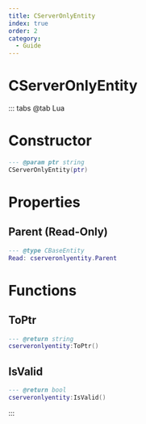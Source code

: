 ```yaml
---
title: CServerOnlyEntity
index: true
order: 2
category:
  - Guide
---
```


# CServerOnlyEntity

::: tabs
@tab Lua
# Constructor
```lua
--- @param ptr string
CServerOnlyEntity(ptr)
```
# Properties
## Parent (Read-Only)
```lua
--- @type CBaseEntity
Read: cserveronlyentity.Parent
```
# Functions
## ToPtr
```lua
--- @return string
cserveronlyentity:ToPtr()
```
## IsValid
```lua
--- @return bool
cserveronlyentity:IsValid()
```

:::